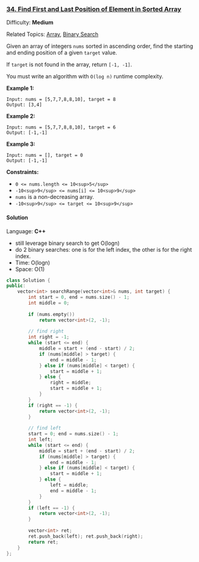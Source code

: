 ### [34\. Find First and Last Position of Element in Sorted Array](https://leetcode.com/problems/find-first-and-last-position-of-element-in-sorted-array/)

Difficulty: **Medium**  

Related Topics: [Array](https://leetcode.com/tag/array/), [Binary Search](https://leetcode.com/tag/binary-search/)


Given an array of integers `nums` sorted in ascending order, find the starting and ending position of a given `target` value.

If `target` is not found in the array, return `[-1, -1]`.

You must write an algorithm with `O(log n)` runtime complexity.

**Example 1:**

```
Input: nums = [5,7,7,8,8,10], target = 8
Output: [3,4]
```

**Example 2:**

```
Input: nums = [5,7,7,8,8,10], target = 6
Output: [-1,-1]
```

**Example 3:**

```
Input: nums = [], target = 0
Output: [-1,-1]
```

**Constraints:**

*   `0 <= nums.length <= 10<sup>5</sup>`
*   `-10<sup>9</sup> <= nums[i] <= 10<sup>9</sup>`
*   `nums` is a non-decreasing array.
*   `-10<sup>9</sup> <= target <= 10<sup>9</sup>`


#### Solution

Language: **C++**

* still leverage binary search to get O(logn)
* do 2 binary searches: one is for the left index, the other is for the right index.
* Time: O(logn)
* Space: O(1)

```c++
class Solution {
public:
    vector<int> searchRange(vector<int>& nums, int target) {
        int start = 0, end = nums.size() - 1;
        int middle = 0;
        
        if (nums.empty())
            return vector<int>(2, -1);
        
        // find right
        int right = -1;
        while (start <= end) {
            middle = start + (end - start) / 2;
            if (nums[middle] > target) {
                end = middle - 1;
            } else if (nums[middle] < target) {
                start = middle + 1;
            } else {
                right = middle;
                start = middle + 1;
            }
        }
        if (right == -1) {
            return vector<int>(2, -1);
        }
        
        // find left
        start = 0; end = nums.size() - 1;
        int left;
        while (start <= end) {
            middle = start + (end - start) / 2;
            if (nums[middle] > target) {
                end = middle - 1;
            } else if (nums[middle] < target) {
                start = middle + 1;
            } else {
                left = middle;
                end = middle - 1;
            }
        }
        if (left == -1) {
            return vector<int>(2, -1);
        }
        
        vector<int> ret;    
        ret.push_back(left); ret.push_back(right);
        return ret;
    }
};
```